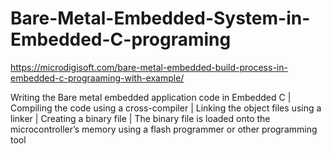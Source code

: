 # Bare-Metal-Embedded-System-in-Embedded-C-programing
https://microdigisoft.com/bare-metal-embedded-build-process-in-embedded-c-prograaming-with-example/

Writing the Bare metal embedded application code in Embedded C 
                     |
   Compiling the code using a cross-compiler
                     |
   Linking the object files using a linker
                     |
          Creating a binary file
                     |
The binary file is loaded onto the microcontroller’s memory 
using a flash programmer or other programming tool
